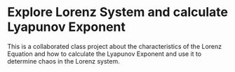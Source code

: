 # Explore Lorenz System and calculate Lyapunov Exponent
This is a collaborated class project about the characteristics of the Lorenz Equation and how to calculate the Lyapunov Exponent and use it to determine chaos in the Lorenz system. 
